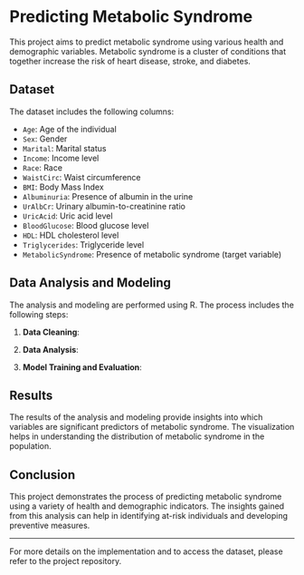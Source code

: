# Predicting Metabolic Syndrome

This project aims to predict metabolic syndrome using various health and demographic variables. Metabolic syndrome is a cluster of conditions that together increase the risk of heart disease, stroke, and diabetes.

## Dataset

The dataset includes the following columns:

- `Age`: Age of the individual
- `Sex`: Gender
- `Marital`: Marital status
- `Income`: Income level
- `Race`: Race
- `WaistCirc`: Waist circumference
- `BMI`: Body Mass Index
- `Albuminuria`: Presence of albumin in the urine
- `UrAlbCr`: Urinary albumin-to-creatinine ratio
- `UricAcid`: Uric acid level
- `BloodGlucose`: Blood glucose level
- `HDL`: HDL cholesterol level
- `Triglycerides`: Triglyceride level
- `MetabolicSyndrome`: Presence of metabolic syndrome (target variable)

## Data Analysis and Modeling

The analysis and modeling are performed using R. The process includes the following steps:

1. **Data Cleaning**:

2. **Data Analysis**:

3. **Model Training and Evaluation**:

## Results

The results of the analysis and modeling provide insights into which variables are significant predictors of metabolic syndrome. The visualization helps in understanding the distribution of metabolic syndrome in the population.

## Conclusion

This project demonstrates the process of predicting metabolic syndrome using a variety of health and demographic indicators. The insights gained from this analysis can help in identifying at-risk individuals and developing preventive measures.

---

For more details on the implementation and to access the dataset, please refer to the project repository.

